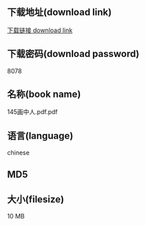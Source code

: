 ## 下载地址(download link)
[下载链接 download link](https://tutu365.netlify.app/?s=145%E7%94%BB%E4%B8%AD%E4%BA%BA.pdf)

## 下载密码(download password)
8078

## 名称(book name)
145画中人.pdf.pdf

## 语言(language)
chinese

## MD5


## 大小(filesize)
10 MB
